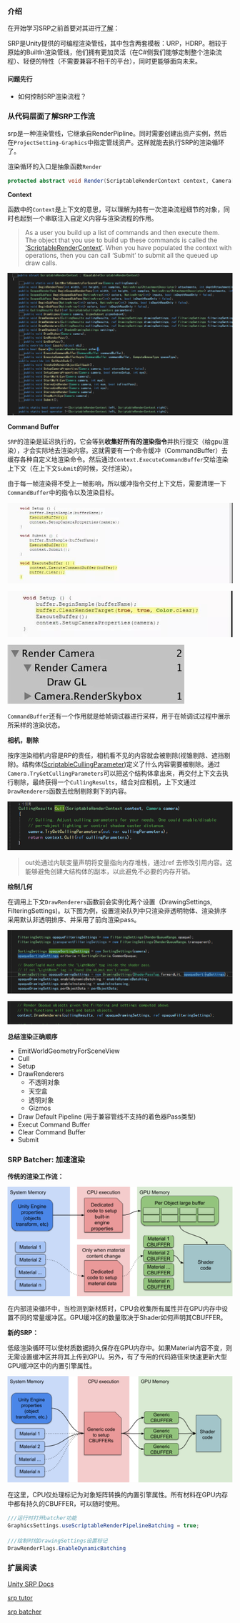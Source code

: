 ### 介绍

在开始学习SRP之前首要对其进行[了解](https://www.cnblogs.com/Jaysonhome/p/12900808.html)：

SRP是Unity提供的可编程渲染管线，其中包含两套模板：URP，HDRP。相较于原始的BuiltIn渲染管线，他们拥有更加灵活（在C#侧我们能够定制整个渲染流程）、轻便的特性（不需要兼容不相干的平台），同时更能够面向未来。

#### 问题先行

- 如何控制SRP渲染流程？

### 从代码层面了解SRP工作流

srp是一种渲染管线，它继承自RenderPipline。同时需要创建出资产实例，然后在`ProjectSetting-Graphics`中指定管线资产。这样就能去执行SRP的渲染循环了。

渲染循环的入口是抽象函数`Render`

```C#
protected abstract void Render(ScriptableRenderContext context, Camera[] cameras);
```

**Context**

函数中的`Context`是上下文的意思，可以理解为持有一次渲染流程细节的对象，同时也起到一个串联注入自定义内容与渲染流程的作用。

> As a user you build up a list of commands and then execute them. The object that you use to build up these commands is called the [‘ScriptableRenderContext’](https://docs.unity3d.com/ScriptReference/Experimental.Rendering.ScriptableRenderContext.html). When you have populated the context with operations, then you can call ‘Submit’ to submit all the queued up draw calls.

![image-20210103112841286](img\ScriptableRenderContext.png)

**Command Buffer**

`SRP`的渲染是延迟执行的，它会等到**收集好所有的渲染指令**并执行提交（给gpu渲染），才会实际地去渲染内容。这就需要有一个命令缓冲（CommandBuffer）去缓存各种自定义地渲染命令。然后通过`Context.ExecuteCommandBuffer`交给渲染上下文（在上下文`Submit`的时候，交付渲染）。

由于每一帧渲染得不受上一帧影响，所以缓冲指令交付上下文后，需要清理一下`CommandBuffer`中的指令以及渲染目标。

![](img\微信图片_20210103130347.jpg)

![](img\微信图片_20210103130249.jpg)

![](img\微信图片_20210103130326.jpg)

`CommandBuffer`还有一个作用就是给帧调试器进行采样，用于在帧调试过程中展示所采样的渲染状态。

**相机，剔除**

按序渲染相机内容是RP的责任，相机看不见的内容就会被剔除(视锥剔除、遮挡剔除)。结构体([ScriptableCullingParameter](https://docs.unity3d.com/2019.4/Documentation/ScriptReference/Rendering.ScriptableCullingParameters.html))定义了什么内容需要被剔除。通过`Camera.TryGetCullingParameters`可以把这个结构体拿出来，再交付上下文去执行剔除，最终获得一个`CullingResults`，结合对应相机，上下文通过`DrawRenderers`函数去绘制剔除剩下的内容。

![](img\微信截图_20210103131205.png)

>out处通过内联变量声明将变量指向内存堆栈，通过ref 去修改引用内容。这能够避免创建大结构体的副本，以此避免不必要的内存开销。

**绘制几何**

在调用上下文`DrawRenderers`函数前会实例化两个设置（DrawingSettings, FilteringSettings)。以下图为例，设置渲染队列中只渲染非透明物体、渲染排序采用默认非透明排序、并采用了前向渲染pass。

![](img\微信截图_20210103133521.png)

![微信截图_20210103133539](img\微信截图_20210103133539.png)

**总结渲染正确顺序**

- EmitWorldGeometryForSceneView
- Cull
- Setup
- DrawRenderers
  - 不透明对象
  - 天空盒
  - 透明对象
  - Gizmos
- Draw Default Pipeline (用于兼容管线不支持的着色器Pass类型)
- Execut Command Buffer
- Clear Command Buffer
- Submit

### SRP Batcher: 加速渲染

**传统的渲染工作流：**

![](img\SRPBatch.png)

在内部渲染循环中，当检测到新材质时，CPU会收集所有属性并在GPU内存中设置不同的常量缓冲区。GPU缓冲区的数量取决于Shader如何声明其CBUFFER。

**新的SRP：**

低级渲染循环可以使材质数据持久保存在GPU内存中。如果Material内容不变，则无需设置缓冲区并将其上传到GPU。另外，有了专用的代码路径来快速更新大型GPU缓冲区中的内置引擎属性。

![SRP-Batcher-OFF](img\SRP-Batcher-OFF.png)

在这里，CPU仅处理标记为对象矩阵转换的内置引擎属性。所有材料在GPU内存中都有持久的CBUFFER，可以随时使用。

```c#
///运行时打开batcher功能
GraphicsSettings.useScriptableRenderPipelineBatching = true;

///绘制时给DrawingSettings设置标记
DrawRenderFlags.EnableDynamicBatching
```

### 扩展阅读

[Unity SRP Docs](https://blogs.unity3d.com/2018/01/31/srp-overview/)

[srp tutor](https://mp.weixin.qq.com/mp/appmsgalbum?__biz=MzIxMzgzMzQxOA==&action=getalbum&album_id=1448409828501848064&scene=173&from_msgid=2247487543&from_itemidx=1&count=3&uin=&key=&devicetype=Windows+10+x64&version=63010029&lang=zh_CN&ascene=0&fontgear=2)

[srp batcher](https://blogs.unity3d.com/2019/02/28/srp-batcher-speed-up-your-rendering/)